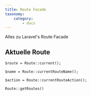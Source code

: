 ```yaml
---
title: Route Facade
taxonomy:
    category:
        - docs
---
```


Alles zu Laravel's Route Facade

## Aktuelle Route

```
$route = Route::current();
```

```
$name = Route::currentRouteName();
```

```
$action = Route::currentRouteAction();
```

````php
Route::getRoutes()
````

````php

````